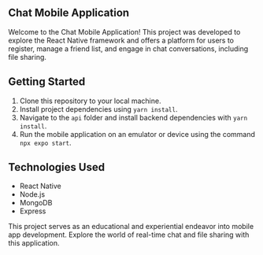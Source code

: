 ## Chat Mobile Application

Welcome to the Chat Mobile Application! This project was developed to explore the React Native framework and offers a platform for users to register, manage a friend list, and engage in chat conversations, including file sharing.

## Getting Started

1. Clone this repository to your local machine.
2. Install project dependencies using `yarn install`.
3. Navigate to the `api` folder and install backend dependencies with `yarn install`.
4. Run the mobile application on an emulator or device using the command `npx expo start`.

## Technologies Used

- React Native
- Node.js
- MongoDB
- Express

This project serves as an educational and experiential endeavor into mobile app development. Explore the world of real-time chat and file sharing with this application.

